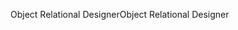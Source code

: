 <span data-ttu-id="b9077-101">Object Relational Designer</span><span class="sxs-lookup"><span data-stu-id="b9077-101">Object Relational Designer</span></span>